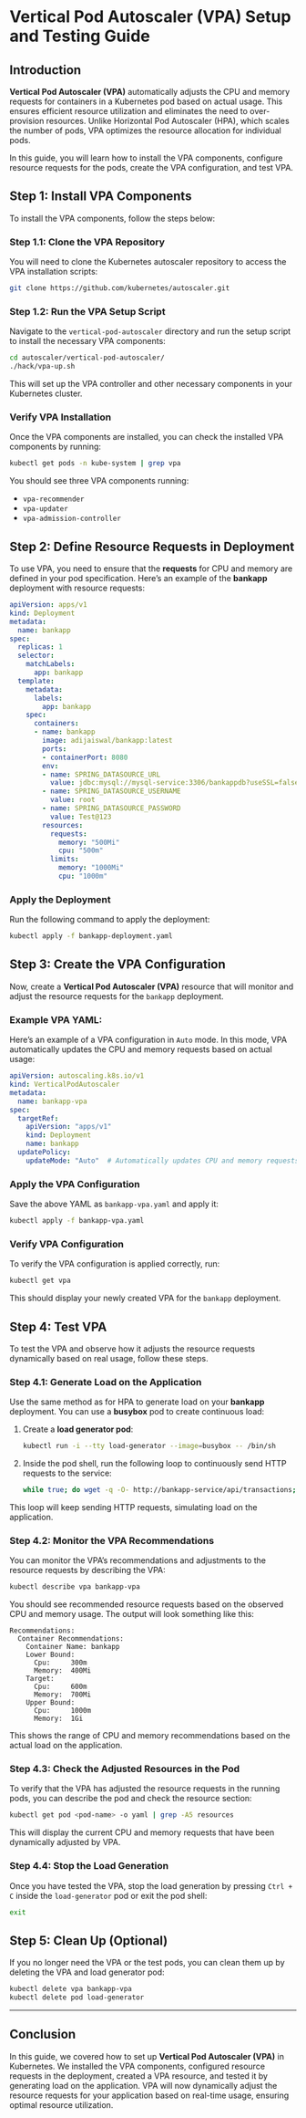 

# **Vertical Pod Autoscaler (VPA) Setup and Testing Guide**

## **Introduction**

**Vertical Pod Autoscaler (VPA)** automatically adjusts the CPU and memory requests for containers in a Kubernetes pod based on actual usage. This ensures efficient resource utilization and eliminates the need to over-provision resources. Unlike Horizontal Pod Autoscaler (HPA), which scales the number of pods, VPA optimizes the resource allocation for individual pods.

In this guide, you will learn how to install the VPA components, configure resource requests for the pods, create the VPA configuration, and test VPA.

## **Step 1: Install VPA Components**

To install the VPA components, follow the steps below:

### **Step 1.1: Clone the VPA Repository**

You will need to clone the Kubernetes autoscaler repository to access the VPA installation scripts:

```bash
git clone https://github.com/kubernetes/autoscaler.git
```

### **Step 1.2: Run the VPA Setup Script**

Navigate to the `vertical-pod-autoscaler` directory and run the setup script to install the necessary VPA components:

```bash
cd autoscaler/vertical-pod-autoscaler/
./hack/vpa-up.sh
```

This will set up the VPA controller and other necessary components in your Kubernetes cluster.

### **Verify VPA Installation**

Once the VPA components are installed, you can check the installed VPA components by running:

```bash
kubectl get pods -n kube-system | grep vpa
```

You should see three VPA components running:

- `vpa-recommender`
- `vpa-updater`
- `vpa-admission-controller`

## **Step 2: Define Resource Requests in Deployment**

To use VPA, you need to ensure that the **requests** for CPU and memory are defined in your pod specification. Here’s an example of the **bankapp** deployment with resource requests:

```yaml
apiVersion: apps/v1
kind: Deployment
metadata:
  name: bankapp
spec:
  replicas: 1
  selector:
    matchLabels:
      app: bankapp
  template:
    metadata:
      labels:
        app: bankapp
    spec:
      containers:
      - name: bankapp
        image: adijaiswal/bankapp:latest
        ports:
        - containerPort: 8080
        env:
        - name: SPRING_DATASOURCE_URL
          value: jdbc:mysql://mysql-service:3306/bankappdb?useSSL=false&serverTimezone=UTC&allowPublicKeyRetrieval=true
        - name: SPRING_DATASOURCE_USERNAME
          value: root
        - name: SPRING_DATASOURCE_PASSWORD
          value: Test@123
        resources:
          requests:
            memory: "500Mi"
            cpu: "500m"
          limits:
            memory: "1000Mi"
            cpu: "1000m"
```

### **Apply the Deployment**

Run the following command to apply the deployment:

```bash
kubectl apply -f bankapp-deployment.yaml
```

## **Step 3: Create the VPA Configuration**

Now, create a **Vertical Pod Autoscaler (VPA)** resource that will monitor and adjust the resource requests for the `bankapp` deployment.

### **Example VPA YAML:**

Here’s an example of a VPA configuration in `Auto` mode. In this mode, VPA automatically updates the CPU and memory requests based on actual usage:

```yaml
apiVersion: autoscaling.k8s.io/v1
kind: VerticalPodAutoscaler
metadata:
  name: bankapp-vpa
spec:
  targetRef:
    apiVersion: "apps/v1"
    kind: Deployment
    name: bankapp
  updatePolicy:
    updateMode: "Auto"  # Automatically updates CPU and memory requests based on usage
```

### **Apply the VPA Configuration**

Save the above YAML as `bankapp-vpa.yaml` and apply it:

```bash
kubectl apply -f bankapp-vpa.yaml
```

### **Verify VPA Configuration**

To verify the VPA configuration is applied correctly, run:

```bash
kubectl get vpa
```

This should display your newly created VPA for the `bankapp` deployment.

## **Step 4: Test VPA**

To test the VPA and observe how it adjusts the resource requests dynamically based on real usage, follow these steps.

### **Step 4.1: Generate Load on the Application**

Use the same method as for HPA to generate load on your **bankapp** deployment. You can use a **busybox** pod to create continuous load:

1. Create a **load generator pod**:

   ```bash
   kubectl run -i --tty load-generator --image=busybox -- /bin/sh
   ```

2. Inside the pod shell, run the following loop to continuously send HTTP requests to the service:

   ```bash
   while true; do wget -q -O- http://bankapp-service/api/transactions; done
   ```

This loop will keep sending HTTP requests, simulating load on the application.

### **Step 4.2: Monitor the VPA Recommendations**

You can monitor the VPA’s recommendations and adjustments to the resource requests by describing the VPA:

```bash
kubectl describe vpa bankapp-vpa
```

You should see recommended resource requests based on the observed CPU and memory usage. The output will look something like this:

```
Recommendations:
  Container Recommendations:
    Container Name: bankapp
    Lower Bound:
      Cpu:     300m
      Memory:  400Mi
    Target:
      Cpu:     600m
      Memory:  700Mi
    Upper Bound:
      Cpu:     1000m
      Memory:  1Gi
```

This shows the range of CPU and memory recommendations based on the actual load on the application.

### **Step 4.3: Check the Adjusted Resources in the Pod**

To verify that the VPA has adjusted the resource requests in the running pods, you can describe the pod and check the resource section:

```bash
kubectl get pod <pod-name> -o yaml | grep -A5 resources
```

This will display the current CPU and memory requests that have been dynamically adjusted by VPA.

### **Step 4.4: Stop the Load Generation**

Once you have tested the VPA, stop the load generation by pressing `Ctrl + C` inside the `load-generator` pod or exit the pod shell:

```bash
exit
```

## **Step 5: Clean Up (Optional)**

If you no longer need the VPA or the test pods, you can clean them up by deleting the VPA and load generator pod:

```bash
kubectl delete vpa bankapp-vpa
kubectl delete pod load-generator
```

---

## **Conclusion**

In this guide, we covered how to set up **Vertical Pod Autoscaler (VPA)** in Kubernetes. We installed the VPA components, configured resource requests in the deployment, created a VPA resource, and tested it by generating load on the application. VPA will now dynamically adjust the resource requests for your application based on real-time usage, ensuring optimal resource utilization.

